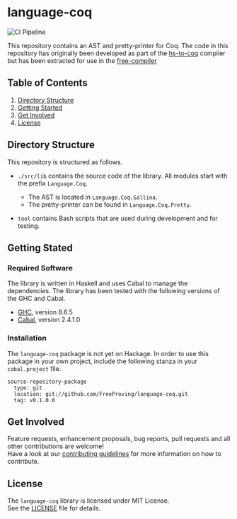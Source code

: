 # language-coq

<!-- Badges -->
![CI Pipeline](https://github.com/FreeProving/language-coq/workflows/CI%20Pipeline/badge.svg)

<!-- Short description -->
This repository contains an AST and pretty-printer for Coq.
The code in this repository has originally been developed as part of the [hs-to-coq][] compiler but has been extracted for use in the [free-compiler][]

## Table of Contents

1. [Directory Structure](#directory-structure)
2. [Getting Started](#getting-started)
3. [Get Involved](#get-involved)
4. [License](#license)

## Directory Structure

This repository is structured as follows.

 - `./src/lib` contains the source code of the library.
    All modules start with the prefix `Language.Coq`.

    + The AST is located in `Language.Coq.Gallina`.
    + The pretty-printer can be found in `Language.Coq.Pretty`.

 - `tool` contains Bash scripts that are used during development and for testing.

## Getting Stated

### Required Software

The library is written in Haskell and uses Cabal to manage the dependencies.
The library has been tested with the following versions of the GHC and Cabal.

 - [GHC][software/ghc], version  8.6.5
 - [Cabal][software/cabal], version 2.4.1.0

### Installation

The `language-coq` package is not yet on Hackage.
In order to use this package in your own project, include the following stanza in your `cabal.project` file.

```cabal
source-repository-package
  type: git
  location: git://github.com/FreeProving/language-coq.git
  tag: v0.1.0.0
```

## Get Involved

Feature requests, enhancement proposals, bug reports, pull requests and all other contributions are welcome!  
Have a look at our [contributing guidelines][guidelines/CONTRIBUTING] for more information on how to contribute.

## License

The `language-coq` library is licensed under MIT License.  
See the [LICENSE][language-coq/LICENSE] file for details.

[free-compiler]:
  https://github.com/FreeProving/free-compiler
  "Free Compiler on GitHub"

[guidelines/CONTRIBUTING]:
  https://github.com/FreeProving/guidelines/blob/main/CONTRIBUTING.md
  "Contributing Guidelines of the FreeProving project"

[hs-to-coq]:
  https://github.com/antalsz/hs-to-coq
  "hs-to-coq on GitHub"

[language-coq/LICENSE]:
  https://github.com/FreeProving/language-coq/blob/main/LICENSE
  "haskell-src-transformations — The MIT License"

[software/ghc]:
  https://www.haskell.org/ghc/
  "The Glasgow Haskell Compiler"
[software/cabal]:
  https://www.haskell.org/cabal/
  "Common Architecture for Building Applications and Libraries"
